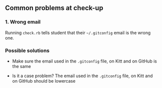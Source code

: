 ## Common problems at check-up

### 1. Wrong email

Running `check.rb` tells student that their `~/.gitconfig` email is the wrong one.

### Possible solutions

- Make sure the email used in the `.gitconfig` file, on Kitt and on GitHub is the same

- Is it a case problem? The email used in the `.gitconfig` file, on Kitt and on GitHub should be lowercase


